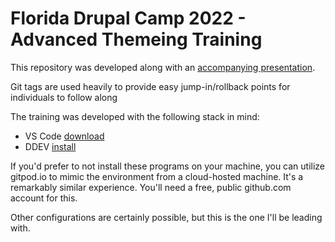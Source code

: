 # Florida Drupal Camp 2022 - Advanced Themeing Training

This repository was developed along with an [accompanying presentation](https://docs.google.com/presentation/d/1z8lvO04ibtbEuAA5CsBecdMWI6UBA4QQFReRYArkNL4/edit?usp=sharing).

Git tags are used heavily to provide easy jump-in/rollback points for individuals to follow along

The training was developed with the following stack in mind:

- VS Code [download](https://code.visualstudio.com/)
- DDEV [install](https://ddev.readthedocs.io/en/stable/)

If you'd prefer to not install these programs on your machine, you can utilize gitpod.io to mimic the environment from a cloud-hosted machine. It's a remarkably similar experience. You'll need a free, public github.com account for this.

Other configurations are certainly possible, but this is the one I'll be leading with.
